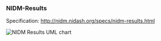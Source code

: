 ### NIDM-Results ###

Specification: http://nidm.nidash.org/specs/nidm-results.html

![NIDM Results UML chart](http://nidm.nidash.org/specs/img/nidm-results_dev/nidm-results-core-uml.png)

